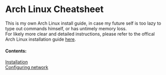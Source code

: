 # Arch Linux Cheatsheet
This is my own Arch Linux install guide, in case my future self is too lazy to type out commands himself, or has untimely memory loss. \
For likely more clear and detailed instructions, please refer to the offical Arch Linux installation guide [here][offical-guide]. 

#### Contents: 
[Installation][install] \
[Configuring network][network]

[offical-guide]: https://wiki.archlinux.org/index.php/installation_guide
[install]: install.md
[network]: network.md
